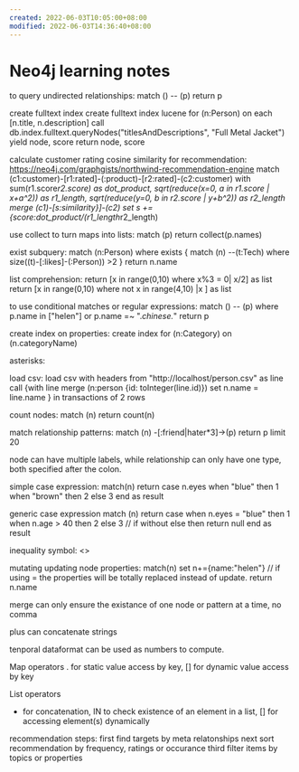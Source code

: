 ```yaml
---
created: 2022-06-03T10:05:00+08:00
modified: 2022-06-03T14:36:40+08:00
---
```


# Neo4j learning notes

to query undirected relationships:
match () -- (p) return p

create fulltext index
create fulltext index lucene for (n:Person) on each [n.title, n.description]
call db.index.fulltext.queryNodes("titlesAndDescriptions", "Full Metal Jacket") yield node, score return node, score

calculate customer rating cosine similarity for recommendation:
https://neo4j.com/graphgists/northwind-recommendation-engine
match (c1:customer)-[r1:rated]-(:product)-[r2:rated]-(c2:customer)
with sum(r1.score*r2.score) as dot_product,
sqrt(reduce(x=0, a in r1.score | x+a^2)) as r1_length,
sqrt(reduce(y=0, b in r2.score | y+b^2)) as r2_length
merge (c1)-[s:similarity}]-(c2)
set s +=  {score:dot_product/(r1_length*r2_length)

use collect to turn maps into lists:
match (p) return collect(p.names)

exist subquery:
match (n:Person) where exists {
match (n) --(t:Tech)
where size((t)-[:likes]-(:Person)) >2
}
return n.name

list comprehension:
return [x in range(0,10) where x%3 = 0| x/2] as list
return [x in range(0,10) where not x in range(4,10) |x ] as list

to use conditional matches or regular expressions:
match () -- (p) where p.name in ["helen"] or p.name =~ ".*chinese.*" return p

create index on properties:
create index for (n:Category) on (n.categoryName)

asterisks:

load csv:
load csv with headers from "http://localhost/person.csv" as line
call {with line
merge (n:person {id: toInteger(line.id)})
set n.name = line.name
} in transactions of 2 rows

count nodes:
match (n) return count(n)

match relationship patterns:
match (n) -[:friend|hater*3]->(p) return p limit 20

node can have multiple labels, while relationship can only have one type, both specified after the colon.

simple case expression:
match(n)
return
case n.eyes
when "blue" then 1
when "brown" then 2
else 3
end as result

generic case expression
match (n)
return 
case
when n.eyes = "blue" then 1
when n.age > 40 then 2
else 3 // if without else then return null
end as result

inequality symbol: <>

mutating updating node properties:
match(n)
set n+={name:"helen"} // if using = the properties will be totally replaced instead of update.
return n.name

merge can only ensure the existance of one node or pattern at a time, no comma

plus can concatenate strings

tenporal dataformat can be used as numbers to compute.

Map operators
. for static value access by key, [] for dynamic value access by key

List operators
+ for concatenation, IN to check existence of an element in a list, [] for accessing element(s) dynamically

recommendation steps:
first find targets by meta relatonships
next sort recommendation by frequency, ratings or occurance
third filter items by topics or properties
